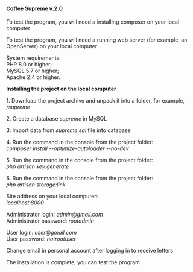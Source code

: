 <h4>Coffee Supreme v.2.0</h4>
<p>To test the program, you will need a installing composer on your local computer</p>
<p>To test the program, you will need a running web server (for example, an OpenServer) on your local computer</p>
<p>System requirements:<br>
PHP 8.0 or higher;<br>
MySQL 5.7 or higher;<br>
Apache 2.4 or higher.</p>
<p><b>Installing the project on the local computer</b></p>
<p>1. Download the project archive and unpack it into a folder, for example, <i>/supreme</i></p>
<p>2. Create a database <i>supreme</i> in MySQL</p>
<p>3. Import data from <i>supreme.sql</i> file into database</p>
<p>4. Run the command in the console from the project folder:<br>
<i>composer install --optimize-autoloader --no-dev</i></p>
<p>5. Run the command in the console from the project folder:<br>
<i>php artisan key:generate</i></p>
<p>6. Run the command in the console from the project folder:<br>
<i>php artisan storage:link</i></p>
<p>Site address on your local computer:<br>
<i>localhost:8000</i></p>
<p>Administrator login: <i>admin@gmail.com</i><br>Administrator password: <i>rootadmin</i></p>
<p>User login: <i>user@gmail.com</i><br>User password: <i>notrootuser</i></p>
<p>Change email in personal account after logging in to receive letters</p>
<p>The installation is complete, you can test the program</p>

